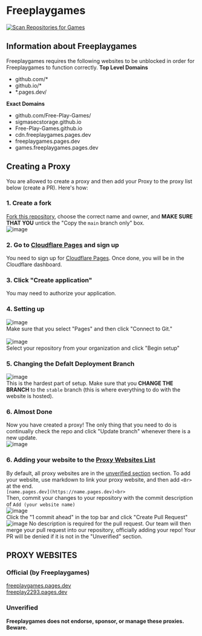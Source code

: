 # Freeplaygames
[![Scan Repositories for Games](https://github.com/Free-Play-Games/freeplaygames/actions/workflows/scan.yml/badge.svg)](https://github.com/Free-Play-Games/freeplaygames/actions/workflows/scan.yml)
## Information about Freeplaygames
Freeplaygames requires the following websites to be unblocked in order for Freeplaygames to function correctly.
**Top Level Domains**
- github.com/*
- github.io/*
- *.pages.dev/

**Exact Domains**
- github.com/Free-Play-Games/
- sigmasecstorage.github.io
- Free-Play-Games.github.io
- cdn.freeplaygames.pages.dev
- freeplaygames.pages.dev
- games.freeplaygames.pages.dev

## Creating a Proxy
You are allowed to create a proxy and then add your Proxy to the proxy list below (create a PR). Here's how:
### 1. Create a fork
[Fork this repository](https://github.com/Free-Play-Games/freeplaygames/fork), choose the correct name and owner, and **MAKE SURE THAT YOU** untick the "Copy the `main` branch only" box.<br>
![image](https://github.com/Free-Play-Games/freeplaygames/assets/119540345/9b27853a-d7c5-4840-93b1-800da383e20a)

### 2. Go to [Cloudflare Pages](https://pages.cloudflare.com/) and sign up
You need to sign up for [Cloudflare Pages](https://pages.cloudflare.com/). Once done, you will be in the Cloudflare dashboard.

### 3. Click "Create application"
You may need to authorize your application.

### 4. Setting up
![image](https://github.com/Free-Play-Games/freeplaygames/assets/119540345/316b149d-367f-42ce-b569-d12ff275af20)<br>
Make sure that you select "Pages" and then click "Connect to Git."<br><Br>
![image](https://github.com/Free-Play-Games/freeplaygames/assets/119540345/8ec7a83a-ef87-4795-ab6d-f3eed9dbd7cd)<br>
Select your repository from your organization and click "Begin setup"

### 5. Changing the Defalt Deployment Branch
![image](https://github.com/Free-Play-Games/freeplaygames/assets/119540345/974d2519-b495-44f0-9b2b-85d556aee94a)<br>
This is the hardest part of setup. Make sure that you **CHANGE THE BRANCH** to the `stable` branch (this is where everything to do with the website is hosted).

### 6. Almost Done
Now you have created a proxy! The only thing that you need to do is continually check the repo and click "Update branch" whenever there is a new update.<br>
![image](https://github.com/Free-Play-Games/freeplaygames/assets/119540345/f68481fa-043f-485e-8da8-4331ae5a04b4)

### 6. Adding your website to the [Proxy Websites List](https://github.com/Free-Play-Games/freeplaygames/tree/main?tab=readme-ov-file#proxy-websites)
By default, all proxy websites are in the [unverified section](https://github.com/Free-Play-Games/freeplaygames/tree/main?tab=readme-ov-file#unverified) section. To add your website, use markdown to link your proxy website, and then add `<Br>` at the end.<br>
```[name.pages.dev](https://name.pages.dev)<br>```<br>
Then, commit your changes to your repository with the commit description of `Add (your website name)`<br>
![image](https://github.com/Free-Play-Games/freeplaygames/assets/119540345/17974dfe-8080-4cb9-a1a8-8b110f074601)<br>
Click the "1 commit ahead" in the top bar and click "Create Pull Request"<br>
![image](https://github.com/Free-Play-Games/freeplaygames/assets/119540345/4968cb48-6594-4ff8-ba43-84cdc7921326)
No description is required for the pull request. Our team will then merge your pull request into our repository, officially adding your repo! Your PR will be denied if it is not in the "Unverified" section.



## PROXY WEBSITES
### Official (by Freeplaygames)
[freeplaygames.pages.dev](https://freeplaygames.pages.dev)<br>
[freeplay2293.pages.dev](https://freeplay2293.pages.dev)<br>
### Unverified
**Freeplaygames does not endorse, sponsor, or manage these proxies. Beware.**<br>
